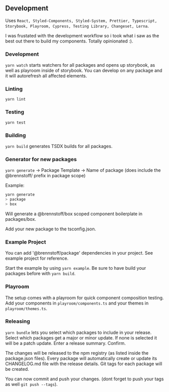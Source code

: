 ## Development

Uses `React, Styled-Components, Styled-System, Prettier, Typescript, Storybook, Playroom, Cypress, Testing Library, Changeset, Lerna`.

I was frustated with the development workflow so i took what i saw as the best out there to build my components. Totally opinionated :).

### Development

`yarn watch` starts watchers for all packages and opens up storybook, as well as playroom inside of storybook. You can develop on any package and it will autorefresh all affected elements.

### Linting

`yarn lint`

### Testing

`yarn test`

### Building

`yarn build` generates TSDX builds for all packages.

### Generator for new packages

`yarn generate`
-> Package Template
-> Name of package (does include the @brennstoff/ prefix in package scope)

Example:

```bash
yarn generate
> package
> box
```

Will generate a @brennstoff/box scoped component boilerplate in packages/box.

Add your new package to the tsconfig.json.

### Example Project

You can add '@brennstoff/package' dependencies in your project.
See example project for reference.

Start the example by using `yarn example`. Be sure to have build your packages before with `yarn build`.

### Playroom

The setup comes with a playroom for quick component composition testing.
Add your components in `playroom/components.ts` and your themes in `playroom/themes.ts`.

### Releasing

`yarn bundle` lets you select which packages to include in your release.
Select which packages get a major or minor update. If none is selected it will be a patch update.
Enter a release summary. Confirm.

The changes will be released to the npm registry (as listed inside the package.json files).
Every package will automatically create or update its CHANGELOG.md file with the release details.
Git tags for each package will be created.

You can now commit and push your changes. (dont forget to push your tags as well `git push --tags`).
